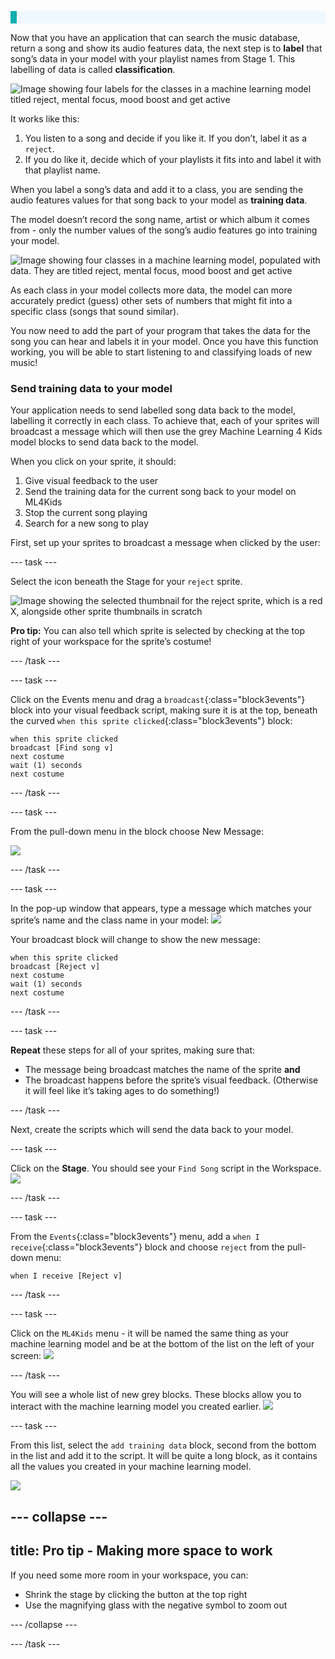 <p style='border-left: solid; border-width:10px; border-color: #0faeb0; background-color: aliceblue; padding: 10px;'>

</p>

Now that you have an application that can search the music database, return a song and show its audio features data, the next step is to **label** that song’s data in your model with your playlist names from Stage 1. This labelling of data is called **classification**.

![Image showing four labels for the classes in a machine learning model titled reject, mental focus, mood boost and get active](images/labels_wellness.png)

It works like this:

1. You listen to a song and decide if you like it. If you don’t, label it as a `reject`.
2. If you do like it, decide which of your playlists it fits into and label it with that playlist name.

When you label a song’s data and add it to a class, you are sending the audio features values for that song back to your model as **training data**. 

The model doesn’t record the song name, artist or which album it comes from - only the number values of the song’s audio features go into training your model.

![Image showing four classes in a machine learning model, populated with data. They are titled reject, mental focus, mood boost and get active](images/training_data_labeled.png)

As each class in your model collects more data, the model can more accurately predict (guess) other sets of numbers that might fit into a specific class (songs that sound similar). 

You now need to add the part of your program that takes the data for the song you can hear and labels it in your model. Once you have this function working, you will be able to start listening to and classifying loads of new music! 

### Send training data to your model

Your application needs to send labelled song data back to the model, labelling it correctly in each class. To achieve that, each of your sprites will broadcast a message which will then use the grey Machine Learning 4 Kids model blocks to send data back to the model.

When you click on your sprite, it should:
1. Give visual feedback to the user 
2. Send the training data for the current song back to your model on ML4Kids
3. Stop the current song playing
4. Search for a new song to play

First, set up your sprites to broadcast a message when clicked by the user:

--- task ---

Select the icon beneath the Stage for your `reject` sprite.

![Image showing the selected thumbnail for the reject sprite, which is a red X, alongside other sprite thumbnails in scratch](images/reject_thumbnail.png)

**Pro tip:** You can also tell which sprite is selected by checking at the top right of your workspace for the sprite’s costume!

--- /task ---

--- task ---

Click on the Events menu and drag a `broadcast`{:class="block3events"} block into your visual feedback script, making sure it is at the top, beneath the curved `when this sprite clicked`{:class="block3events"} block:

```blocks3
when this sprite clicked
broadcast [Find song v]
next costume
wait (1) seconds
next costume
```

--- /task ---

--- task ---

From the pull-down menu in the block choose New Message:

![](images/classify_broadcast2.png)

--- /task ---

--- task ---

In the pop-up window that appears, type a message which matches your sprite’s name and the class name in your model:
![](images/classify_broadcast3.png)

Your broadcast block will change to show the new message:

```blocks3
when this sprite clicked
broadcast [Reject v]
next costume
wait (1) seconds
next costume
```

--- /task ---

--- task ---

**Repeat** these steps for all of your sprites, making sure that:
+ The message being broadcast matches the name of the sprite **and** 
+ The broadcast happens before the sprite’s visual feedback. (Otherwise it will feel like it’s taking ages to do something!)

--- /task ---

Next, create the scripts which will send the data back to your model. 

--- task ---

Click on the **Stage**. You should see your `Find Song` script in the Workspace.
![](images/select_stage.png)

--- /task ---

--- task ---

From the `Events`{:class="block3events"} menu, add a `when I receive`{:class="block3events"} block and choose `reject` from the pull-down menu:

```blocks3
when I receive [Reject v]
```

--- /task ---

--- task ---

Click on the `ML4Kids` menu - it will be named the same thing as your machine learning model and be at the bottom of the list on the left of your screen:
![](images/ml4k_menu.png)

--- /task ---

You will see a whole list of new grey blocks. These blocks allow you to interact with the machine learning model you created earlier.
![](images/ml4k_blocks.png)

--- task ---

From this list, select the `add training data` block, second from the bottom in the list and add it to the script. It will be quite a long block, as it contains all the values you created in your machine learning model.

![](images/add_training_data.png)

--- collapse ---
---
title: Pro tip - Making more space to work
---

If you need some more room in your workspace, you can:
+ Shrink the stage by clicking the button at the top right 
+ Use the magnifying glass with the negative symbol to zoom out 


--- /collapse ---

--- /task ---
